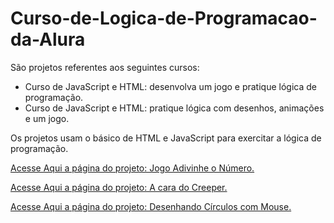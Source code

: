 # Curso-de-Logica-de-Programacao-da-Alura
<p>
    São projetos referentes aos seguintes cursos:
    <ul>
        <li>
            Curso de JavaScript e HTML: desenvolva um jogo e pratique lógica de programação.
        </li>
        <li>
            Curso de JavaScript e HTML: pratique lógica com desenhos, animações e um jogo.
        </li>
    </ul>
</p>
<p>
    Os projetos usam o básico de HTML e JavaScript para exercitar a lógica de programação.
</p>
<p>
    <a href="https://matheuslmarchetti.github.io/Curso-de-Logica-de-Programacao-da-Alura/Jogo-Adivinhe-Numero/index.html" target="_blank" rel="noopener noreferrer">Acesse Aqui a página do projeto: Jogo Adivinhe o Número.</a>
</p>
<p>
    <a href="https://matheuslmarchetti.github.io/Curso-de-Logica-de-Programacao-da-Alura/A-cara-do-Creeper/index.html" target="_blank" rel="noopener noreferrer">Acesse Aqui a página do projeto: A cara do Creeper.</a>
</p>
<p>
    <a href="https://matheuslmarchetti.github.io/Curso-de-Logica-de-Programacao-da-Alura/Desenhando-circulos-com-Mouse/index.html" target="_blank" rel="noopener noreferrer">Acesse Aqui a página do projeto: Desenhando Círculos com Mouse.</a>
</p>